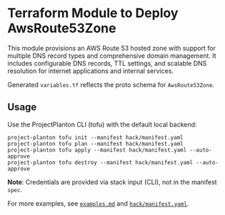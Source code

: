 # Terraform Module to Deploy AwsRoute53Zone

This module provisions an AWS Route 53 hosted zone with support for multiple DNS record types and comprehensive domain management.
It includes configurable DNS records, TTL settings, and scalable DNS resolution for internet applications and internal services.

Generated `variables.tf` reflects the proto schema for `AwsRoute53Zone`.

## Usage

Use the ProjectPlanton CLI (tofu) with the default local backend:

```shell
project-planton tofu init --manifest hack/manifest.yaml
project-planton tofu plan --manifest hack/manifest.yaml
project-planton tofu apply --manifest hack/manifest.yaml --auto-approve
project-planton tofu destroy --manifest hack/manifest.yaml --auto-approve
```

**Note**: Credentials are provided via stack input (CLI), not in the manifest `spec`.

For more examples, see [`examples.md`](./examples.md) and [`hack/manifest.yaml`](../hack/manifest.yaml).

